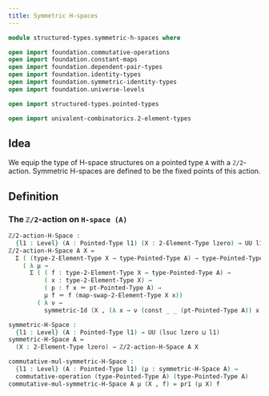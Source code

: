 ```yaml
---
title: Symmetric H-spaces
---
```


```agda
module structured-types.symmetric-h-spaces where

open import foundation.commutative-operations
open import foundation.constant-maps
open import foundation.dependent-pair-types
open import foundation.identity-types
open import foundation.symmetric-identity-types
open import foundation.universe-levels

open import structured-types.pointed-types

open import univalent-combinatorics.2-element-types
```

## Idea

We equip the type of H-space structures on a pointed type `A` with a `ℤ/2`-action. Symmetric H-spaces are defined to be the fixed points of this action.

## Definition

### The `ℤ/2`-action on `H-space (A)`

```agda
ℤ/2-action-H-Space :
  {l1 : Level} (A : Pointed-Type l1) (X : 2-Element-Type lzero) → UU l1
ℤ/2-action-H-Space A X =
  Σ ( (type-2-Element-Type X → type-Pointed-Type A) → type-Pointed-Type A)
    ( λ μ →
      Σ ( ( f : type-2-Element-Type X → type-Pointed-Type A) →
          ( x : type-2-Element-Type X) →
          ( p : f x ＝ pt-Pointed-Type A) →
          μ f ＝ f (map-swap-2-Element-Type X x))
        ( λ ν →
          symmetric-Id (X , (λ x → ν (const _ _ (pt-Pointed-Type A)) x refl))))

symmetric-H-Space :
  {l1 : Level} (A : Pointed-Type l1) → UU (lsuc lzero ⊔ l1)
symmetric-H-Space A =
  (X : 2-Element-Type lzero) → ℤ/2-action-H-Space A X

commutative-mul-symmetric-H-Space :
  {l1 : Level} (A : Pointed-Type l1) (μ : symmetric-H-Space A) →
  commutative-operation (type-Pointed-Type A) (type-Pointed-Type A)
commutative-mul-symmetric-H-Space A μ (X , f) = pr1 (μ X) f
```
